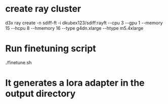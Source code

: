# create ray cluster
d3x ray create -n sdiff-ft -i dkubex123/sdiff:rayft --cpu 3  --gpu 1 --memory 15  --hcpu 8 --hmemory 16 --type g4dn.xlarge --htype m5.4xlarge	

# Run finetuning script
./finetune.sh

# It generates a lora adapter in the output directory
